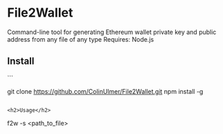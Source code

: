 # File2Wallet
Command-line tool for generating Ethereum wallet private key and public address from any file of any type
Requires: Node.js

<h2>Install</h2>
```

git clone https://github.com/ColinUlmer/File2Wallet.git
npm install -g

```

<h2>Usage</h2>
```

f2w -s <sha3Cycles> <path_to_file>

```
